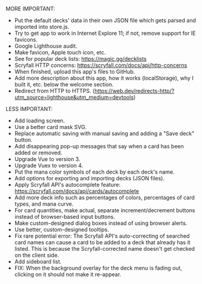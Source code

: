 MORE IMPORTANT:

- Put the default decks' data in their own JSON file which gets parsed and imported into store.js.
- Try to get app to work in Internet Explore 11; if not, remove support for IE favicons.
- Google Lighthouse audit.
- Make favicon, Apple touch icon, etc.
- See for popular deck lists: https://magic.gg/decklists
- Scryfall HTTP concerns: https://scryfall.com/docs/api/http-concerns
- When finished, upload this app's files to GitHub.
- Add more description about this app, how it works (localStorage), why I built it, etc. below the welcome section.
- Redirect from HTTP to HTTPS. (https://web.dev/redirects-http/?utm_source=lighthouse&utm_medium=devtools)

LESS IMPORTANT:

- Add loading screen.
- Use a better card mask SVG.
- Replace automatic saving with manual saving and adding a "Save deck" button.
- Add disappearing pop-up messages that say when a card has been added or removed.
- Upgrade Vue to version 3.
- Upgrade Vuex to version 4.
- Put the mana color symbols of each deck by each deck's name.
- Add options for exporting and importing decks (JSON files).
- Apply Scryfall API's autocomplete feature: https://scryfall.com/docs/api/cards/autocomplete
- Add more deck info such as percentages of colors, percentages of card types, and mana curve.
- For card quantities, make actual, separate increment/decrement buttons instead of browser-based input buttons.
- Make custom-designed dialog boxes instead of using browser alerts.
- Use better, custom-designed tooltips.
- Fix rare potential error: The Scryfall API's auto-correcting of searched card names can cause a card to be added to a deck that already has it listed. This is because the Scryfall-corrected name doesn't get checked on the client side.
- Add sideboard list.
- FIX: When the background overlay for the deck menu is fading out, clicking on it should not make it re-appear.
